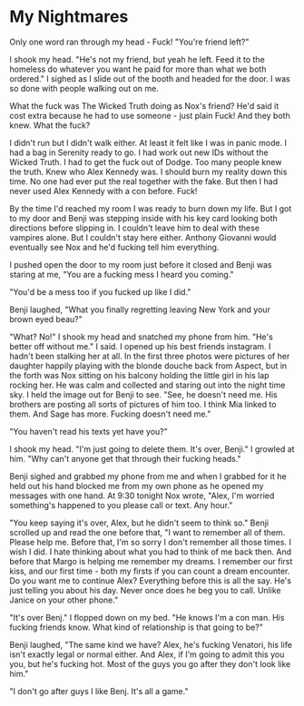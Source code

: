 # My  Nightmares
Only one word ran through my head -  Fuck!  "You're friend left?"

I shook my head.  "He's not my friend, but yeah he left.  Feed it to the homeless do whatever you want he paid for more than what we both ordered."  I sighed as I slide out of the booth and headed for the door.  I was so done with people walking out on me.

What the fuck was The Wicked Truth doing as Nox's friend?  He'd said it cost extra because he had to use someone - just plain Fuck!  And they both knew.  What the fuck?

I didn't run but I didn't walk either.  At least it felt like I was in panic mode.  I had a bag in Serenity ready to go.  I had work out new IDs without the Wicked Truth.  I had to get the fuck out of Dodge.  Too many people knew the truth.  Knew who Alex Kennedy was.  I should burn my reality down this time.  No one had ever put the real together with the fake.  But then I had never used Alex Kennedy with a con before.  Fuck!

By the  time I'd reached my room I was ready to burn down my life.  But I got to my door and Benji was stepping inside with his key card looking both directions before slipping in.  I couldn't leave him to deal with these vampires alone.  But I couldn't stay here either.  Anthony Giovanni would eventually see Nox and he'd fucking tell him everything.

I pushed open the door to my room just before it closed and Benji was staring at me, "You are a fucking mess I heard you coming."

"You'd be a mess too if you fucked up like I did."

Benji laughed, "What you finally regretting leaving New York and your brown eyed beau?"

"What?  No!"  I shook my head and snatched my phone from him.  "He's better off without me."  I said.  I opened up his best friends instagram.  I hadn't been stalking her at all.  In the first three photos were pictures of her daughter happily playing with the blonde douche back from Aspect, but in the forth was Nox sitting on his balcony holding the little girl in his lap rocking her.  He was calm and collected and staring out into the night time sky.  I held the image out for Benji to see.  "See, he doesn't need me.  His brothers are posting all sorts of pictures of him too.  I think Mia linked to them.  And Sage has more.  Fucking doesn't need me."

"You haven't read his texts yet have you?"

I shook my head.  "I'm just going to delete them.  It's over, Benji."  I growled at him.  "Why can't anyone get that through their fucking heads."

Benji sighed and grabbed my phone from me and when I grabbed for it he held out his hand blocked me from my own phone as he opened my messages with one hand.  At 9:30 tonight Nox wrote, "Alex, I'm worried something's happened to you please call or text. Any hour."

"You keep saying it's over, Alex, but he didn't seem to think so."  Benji scrolled up and read the one before that, "I want to remember all of them. Please help me.  Before that,  I'm so sorry I don't remember all those times. I wish I did. I hate thinking about what you had to think of me back then.  And before that  Margo is helping me remember my dreams. I remember our first kiss, and our first time - both my firsts if you can count a dream encounter.   Do you want me to continue Alex?  Everything before this is all the say.  He's just telling you about his day.  Never once does he beg you to call.  Unlike Janice on your other phone."

"It's over Benj."  I flopped down on my bed.  "He knows I'm a con man.  His fucking friends know.  What kind of relationship is that going to be?"

Benji laughed, "The same kind we have?  Alex, he's fucking Venatori, his life isn't exactly legal or normal either.  And Alex, if I'm going to admit this you you, but he's fucking hot.  Most of the guys you go after they don't look like him."

"I don't go after guys I like Benj.  It's all a game."






<!--stackedit_data:
eyJoaXN0b3J5IjpbNTA4MjY5MywtNjYwMjgxMTQyLC0xNjE5MD
Q4NjI4LC05MjgwNjUyNTFdfQ==
-->